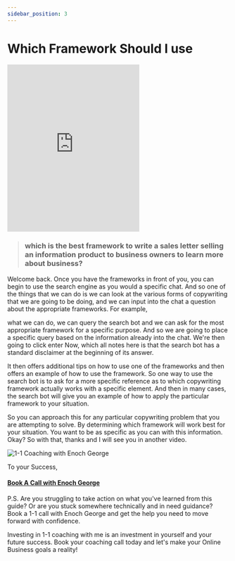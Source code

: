 ```yaml
---
sidebar_position: 3
---
```

# Which Framework Should I use

<iframe class="is-fullwidth" height="380" src="https://www.youtube.com/embed/PnIEGui1ZVc" title="YouTube video player" frameborder="0" allow="accelerometer; autoplay; clipboard-write; encrypted-media; gyroscope; picture-in-picture; web-share" allowfullscreen="allowfullscreen"></iframe>


>  ### which is the best framework to write a sales letter selling an information product to business owners to learn more about business?

Welcome back. Once you have the frameworks in front of you, you can begin to use the search engine as you would a specific chat. And so one of the things that we can do is we can look at the various forms of copywriting that we are going to be doing, and we can input into the chat a question about the appropriate frameworks. For example,

what we can do, we can query the search bot and we can ask for the most appropriate framework for a specific purpose. And so we are going to place a specific query based on the information already into the chat. We're then going to click enter Now, which all notes here is that the search bot has a standard disclaimer at the beginning of its answer.

It then offers additional tips on how to use one of the frameworks and then offers an example of how to use the framework. So one way to use the search bot is to ask for a more specific reference as to which copywriting framework actually works with a specific element. And then in many cases, the search bot will give you an example of how to apply the particular framework to your situation.

So you can approach this for any particular copywriting problem that you are attempting to solve. By determining which framework will work best for your situation. You want to be as specific as you can with this information. Okay? So with that, thanks and I will see you in another video.




![1-1 Coaching with Enoch George](https://trafficbingoassets.s3.us-east-2.amazonaws.com/enochgeorge120x120.jpeg)

To your Success, 

#### [Book A Call with Enoch George](https://buildbusiness.online/courses/youtube-secrets/)  

P.S. Are you struggling to take action on what you've learned from this guide? Or are you stuck somewhere technically and in need guidance? Book a 1-1 call with Enoch George and get the help you need to move forward with confidence.

Investing in 1-1 coaching with me is an investment in yourself and your future success. Book your coaching call today and let's make your Online Business goals a reality!


